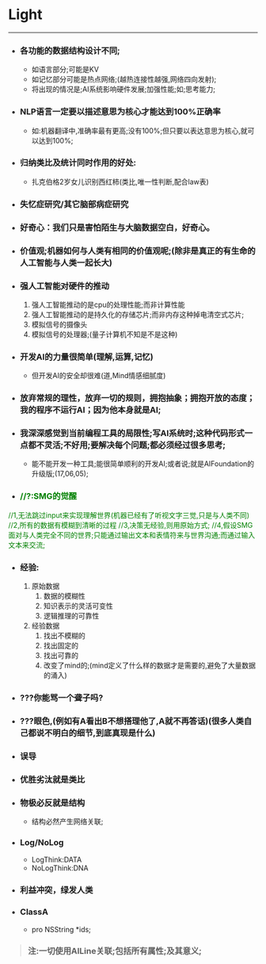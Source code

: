 # Light
***

- ### 各功能的数据结构设计不同;
	- 如语言部分;可能是KV
	- 如记忆部分可能是热点网络;(越热连接性越强,网络四向发射);
	- 将出现的情况是;AI系统影响硬件发展;加强性能;如;思考能力;

- ### NLP语言一定要以描述意思为核心才能达到100%正确率
	- 如:机器翻译中,准确率最有更高;没有100%;但只要以表达意思为核心,就可以达到100%;
	
	
- ### 归纳类比及统计同时作用的好处:
	- 扎克伯格2岁女儿识别西红柿(类比,唯一性判断,配合law表)
	

- ### 失忆症研究/其它脑部病症研究
- ### 好奇心：我们只是害怕陌生与大脑数据空白，好奇心。
- ### 价值观;机器如何与人类有相同的价值观呢;(除非是真正的有生命的人工智能与人类一起长大)

- ### 强人工智能对硬件的推动
	1. 强人工智能推动的是cpu的处理性能;而非计算性能
	2. 强人工智能推动的是持久化的存储芯片;而非内存这种掉电清空式芯片;
	3. 模拟信号的摄像头
	4. 模拟信号的处理器;(量子计算机不知是不是这种)


- ### 开发AI的力量很简单(理解,运算,记忆)
	- 但开发AI的安全却很难(道,Mind情感细腻度)


- ### 放弃常规的理性，放弃一切的规则，拥抱抽象；拥抱开放的态度；我的程序不运行AI；因为他本身就是AI;
- ### 我深深感觉到当前编程工具的局限性;写AI系统时;这种代码形式一点都不灵活;不好用;要解决每个问题;都必须经过很多思考;
	- 能不能开发一种工具;能很简单顺利的开发AI;或者说;就是AIFoundation的升级版;(17,06,05);

- ### <font color="green">//?:SMG的觉醒
//1,无法跳过input来实现理解世界(机器已经有了听视文字三觉,只是与人类不同)
//2,所有的数据有模糊到清晰的过程
//3,决策无经验,则用原始方式;
//4,假设SMG面对与人类完全不同的世界;只能通过输出文本和表情符来与世界沟通;而通过输入文本来交流;
</font>

- ### 经验:
	1. 原始数据
		1. 数据的模糊性
		2. 知识表示的灵活可变性
		3. 逻辑推理的可靠性
	2. 经验数据
		1. 找出不模糊的
		2. 找出固定的
		3. 找出可靠的
		4. 改变了mind的;(mind定义了什么样的数据才是需要的,避免了大量数据的涌入)

- ### ???你能骂一个聋子吗?
- ### ???眼色,(例如有A看出B不想搭理他了,A就不再答话)(很多人类自己都说不明白的细节,到底真现是什么)



- ### 误导


- ### 优胜劣汰就是类比
- ### 物极必反就是结构
	- 结构必然产生网络关联;


- ### Log/NoLog
	- LogThink:DATA
	- NoLogThink:DNA



- ### 利益冲突，绿发人类





- ### ClassA 
	- pro NSString *ids;
	
	
> ### 注:一切使用AILine关联;包括所有属性;及其意义;
